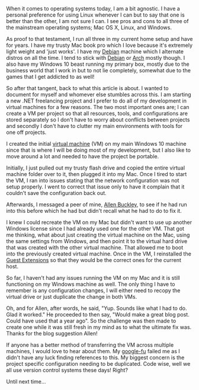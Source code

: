 When it comes to operating systems today, I am a bit agnostic. I  have a personal preference for using Linux whenever I can but to say that one is better than the other, I am not sure I can. I see pros and cons to all three of the mainstream operating systems; Mac OS X, Linux, and Windows. 

As proof to that testament, I run all three in my current home setup and have for years. I have my trusty Mac book pro which I love because it's extremely light weight and 'just works'. I have my [Debian][1] machine which I alternate distros on all the time. I tend to stick with [Debian][2] or [Arch][3] mostly though. I also have my Windows 10 beast running my primary box, mostly due to the business world that I work in but to not lie completely, somewhat due to the games that I get addicted to as well! 

So after that tangent, back to what this article is about. I wanted to document for myself and whomever else stumbles across this. I am starting a new .NET freelancing project and I prefer to do all of my development in virtual machines for a few reasons. The two most important ones are; I can create a VM per project so that all resources, tools, and configurations are stored separately so I don't have to worry about conflicts between projects and secondly I don't have to clutter my main environments with tools for one off projects. 

I created the initial [virtual machine][4] (VM) on my main Windows 10 machine since that is where I will be doing most of my development, but I also like to move around a lot and needed to have the project be portable.

Initially, I just pulled out my trusty flash drive and copied the entire virtual machine folder over to it, then plugged it into my Mac. Once I tired to start the VM, I ran into issues stating that the network configuration was not setup properly. I went to correct that issue only to have it complain that it couldn't save the configuration back out. 

Afterwards, I messaged a peer of mine, [Allen Buckley][5], to see if he had run into this before which he had but didn't recall what he had to do to fix it. 

I knew I could recreate the VM on my Mac but didn't want to use up another Windows license since I had already used one for the other VM. That got me thinking, what about just creating the virtual machine on the Mac, using the same settings from Windows, and then point it to the virtual hard drive that was created with the other virtual machine. That allowed me to boot into the previously created virtual machine. Once in the VM, I reinstalled the [Guest Extensions][6] so that they would be the correct ones for the current host. 

So far, I haven't had any issues running the VM on my Mac and it is still functioning on my Windows machine as well. The only thing I have to remember is any configuration changes, I will either need to recopy the virtual drive or just duplicate the change in both VMs. 

Oh, and for Allen, after words, he said, "Yup. Sounds like what I had to do. Glad it worked." He proceeded to then say, "Would make a great blog post. Could have used that a year ago". So the challenge was then made to create one while it was still fresh in my mind as to what the ultimate fix was. Thanks for the blog suggestion Allen!

If anyone has a better method of transferring the VM across multiple machines, I would love to hear about them. My [google-fu][7] failed me as I didn't have any luck finding references to this. My biggest concern is the project specific configuration needing to be duplicated. Code wise, well we all use version control systems these days! Right? 

Until next time...

[1]:	https://www.archlinux.org/
[2]:	https://www.debian.org/ "Debian"
[3]:	https://www.archlinux.org/ "Arch"
[4]:	https://en.wikipedia.org/wiki/Virtual_machine "Virtual Machine"
[5]:	http://allenbuckley.com/ "Allen Buckley"
[6]:	https://www.virtualbox.org/wiki/Downloads
[7]:	https://en.wiktionary.org/wiki/Google-fu